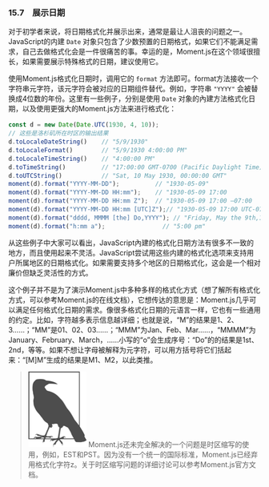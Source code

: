 ### 15.7　展示日期

对于初学者来说，将日期格式化并展示出来，通常是最让人沮丧的问题之一。JavaScript的内建 `Date` 对象只包含了少数预置的日期格式，如果它们不能满足需求，自己去做格式化会是一件很痛苦的事。幸运的是，Moment.js在这个领域很擅长，如果需要展示特殊格式的日期，建议使用它。

使用Moment.js格式化日期时，调用它的 `format` 方法即可。format方法接收一个字符串元字符，该元字符会被对应的日期组件替代。例如，字符串 `"YYYY"` 会被替换成4位数的年份。这里有一些例子，分别是使用 `Date` 对象的內建方法格式化日期，以及使用更强大的Moment.js方法来进行格式化：

```javascript
const d = new Date(Date.UTC(1930, 4, 10));
// 这些是洛杉矶所在时区的输出结果
d.toLocaleDateString()    // "5/9/1930"
d.toLocaleFormat()        // "5/9/1930 4:00:00 PM"
d.toLocaleTimeString()    // "4:00:00 PM"
d.toTimeString()          // "17:00:00 GMT-0700 (Pacific Daylight Time)"
d.toUTCString()           // "Sat, 10 May 1930, 00:00:00 GMT"
moment(d).format("YYYY-MM-DD");          // "1930-05-09"
moment(d).format("YYYY-MM-DD HH:mm");    // "1930-05-09 17:00
moment(d).format("YYYY-MM-DD HH:mm Z");  // "1930-05-09 17:00 –07:00
moment(d).format("YYYY-MM-DD HH:mm [UTC]Z");// "1930-05-09 17:00 UTC-07:00
moment(d).format("dddd, MMMM [the] Do,YYYY"); // "Friday, May the 9th,1930"
moment(d).format("h:mm a");                // "5:00 pm"
```

从这些例子中大家可以看出，JavaScript內建的格式化日期方法有很多不一致的地方，而且使用起来不灵活。JavaScript尝试用这些内建的格式化选项来支持用户所属地区的日期格式化。如果需要支持多个地区的日期格式化，这会是一个相对廉价但缺乏灵活性的方式。

这个例子并不是为了演示Moment.js中多种多样的格式化方式（想了解所有格式化方式，可以参考Moment.js的在线文档），它想传达的意思是：Moment.js几乎可以满足任何格式化日期的需求。像很多格式化日期的元语言一样，它也有一些通用的约定。比如，字符越多表示信息越详细；也就是说，“M”的结果是1、2、3……；“MM”是01、02、03……；“MMM”为Jan、Feb、Mar……，“MMMM”为January、February、March，……小写的“o”会生成序号：“Do”的的结果是1st、2nd，等等。如果不想让字母被解释为元字符，可以用方括号将它们括起来：“[M]M”生成的结果是M1、M2，以此类推。

> <img class="my_markdown" src="../images/2.png" style="width:116px;  height: 151px; " width="10%"/>
> Moment.js还未完全解决的一个问题是时区缩写的使用，例如，EST和PST。因为没有一个统一的国际标准，Moment.js已经弃用格式化字符z。关于时区缩写问题的详细讨论可以参考Moment.js官方文档。

